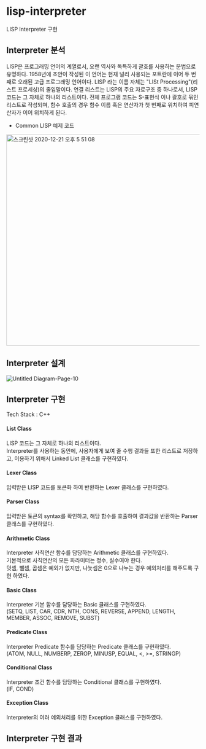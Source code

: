 # lisp-interpreter

LISP Interpreter 구현

## Interpreter 분석

LISP은 프로그래밍 언어의 계열로서, 오랜 역사와 독특하게 괄호를 사용하는
문법으로 유명하다. 1958년에 초안이 작성된 이 언어는 현재 널리 사용되는 포트란에 이어 두 번째로 오래된 고급 프로그래밍 언어이다.
LISP 라는 이름 자체는 "LISt Processing"(리스트 프로세싱)의 줄임말이다. 연결 리스트는 LISP의 주요 자료구조 중 하나로서, LISP 코드는 그 자체로 하나의 리스트이다.
전체 프로그램 코드는 S-표현식 이나 괄호로 묶인 리스트로 작성되며, 함수 호출의 경우 함수 이름 혹은 연산자가 첫 번째로 위치하여 피연산자가 이어 위치하게 된다.

- Common LISP 예제 코드

<img width="550" alt="스크린샷 2020-12-21 오후 5 51 08" src="https://user-images.githubusercontent.com/33109677/102757762-268f5000-43b5-11eb-82dc-50496e149bc6.png">

## Interpreter 설계

![Untitled Diagram-Page-10](https://user-images.githubusercontent.com/33109677/102756910-e1b6e980-43b3-11eb-9580-bfb3db58dfc3.png)

## Interpreter 구현

Tech Stack : C++

#### List Class

LISP 코드는 그 자체로 하나의 리스트이다.  
Interpreter를 사용하는 동안에, 사용자에게 보여 줄 수행 결과들 또한 리스트로 저장하고, 이용하기 위해서 Linked List 클래스를 구현하였다.

#### Lexer Class 

입력받은 LISP 코드를 토큰화 하여 반환하는 Lexer 클래스를 구현하였다.

#### Parser Class

입력받은 토큰의 syntax를 확인하고, 해당 함수를 호출하여 결과값을 반환하는 Parser 클래스를 구현하였다.

#### Arithmetic Class

Interpreter 사칙연산 함수를 담당하는 Arithmetic 클래스를 구현하였다.  
기본적으로 사칙연산의 모든 파라미터는 정수, 실수여야 한다.  
덧셈, 뺄셈, 곱셈은 예외가 없지만, 나눗셈은 0으로 나누는 경우 예외처리를 해주도록 구현 하였다.

#### Basic Class

Interpreter 기본 함수를 담당하는 Basic 클래스를 구현하였다.  
(SETQ, LIST, CAR, CDR, NTH, CONS, REVERSE, APPEND, LENGTH, MEMBER, ASSOC, REMOVE, SUBST)

#### Predicate Class

Interpreter Predicate 함수를 담당하는 Predicate 클래스를 구현하였다.  
(ATOM, NULL, NUMBERP, ZEROP, MINUSP, EQUAL, <, >=, STRINGP)

#### Conditional Class

Interpreter 조건 함수를 담당하는 Conditional 클래스를 구현하였다.  
(IF, COND)

#### Exception Class

Interpreter의 여러 예외처리를 위한 Exception 클래스를 구현하였다.

## Interpreter 구현 결과
